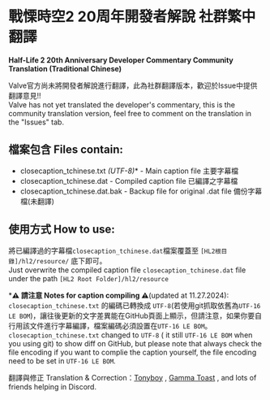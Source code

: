 # 戰慄時空2 20周年開發者解說 社群繁中翻譯 
<b>Half-Life 2 20th Anniversary Developer Commentary Community Translation (Traditional Chinese)</b>

Valve官方尚未將開發者解說進行翻譯，此為社群翻譯版本，歡迎於Issue中提供翻譯意見!!<br>
Valve has not yet translated the developer's commentary, 
this is the community translation version, feel free to comment on the translation in the "Issues" tab.

## 檔案包含 Files contain:
- closecaption_tchinese.txt _(UTF-8)_* - Main caption file 主要字幕檔 <br>
- closecaption_tchinese.dat - Compiled caption file 已編譯之字幕檔<br>
- closecaption_tchinese.dat.bak - Backup file for original .dat file 備份字幕檔(未翻譯)<br>

## 使用方式 How to use:
將已編譯過的字幕檔`closecaption_tchinese.dat`檔案覆蓋至 `[HL2根目錄]/hl2/resource/` 底下即可。<br>
Just overwrite the compiled caption file `closecaption_tchinese.dat` file under the path `[HL2 Root Folder]/hl2/resource`

*__⚠ 請注意 Notes for caption compiling ⚠__(updated at 11.27.2024):<br>
`closecaption_tchinese.txt` 的編碼已轉換成 `UTF-8`(若使用git抓取依舊為`UTF-16 LE BOM`)，讓往後更新的文字差異能在GitHub頁面上顯示，但請注意，如果你要自行用該文件進行字幕編譯，檔案編碼必須設置在`UTF-16 LE BOM`。<br>
`closecaption_tchinese.txt` changed to `UTF-8` ( it still `UTF-16 LE BOM` when you using git) to show diff on GitHub, but please note that always check the file encoding if you want to complie the caption yourself, the file encoding need to be set in `UTF-16 LE BOM`.<br>

翻譯與修正 Translation & Correction：[Tonyboy](https://steamcommunity.com/profiles/76561197981873190/) , [Gamma Toast](https://steamcommunity.com/id/gamma_toast/) , and lots of friends helping in Discord.
